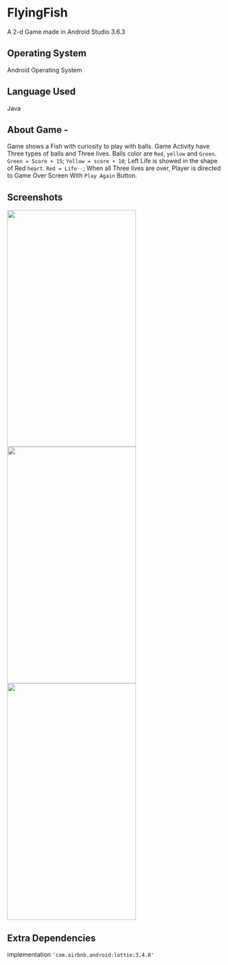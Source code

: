 # FlyingFish
A 2-d Game made in Android Studio 3.6.3

## Operating System
Android Operating System

## Language Used
Java

## About Game -
Game shows a Fish with curiosity to play with balls.
Game Activity have Three types of balls and Three lives.
Balls color are `Red`, `yellow` and `Green`.
`Green = Score + 15`;
`Yellow = score + 10`;
Left Life is showed in the shape of Red `heart`.
`Red = Life--`;
When all Three lives are over, Player is directed to Game Over 
Screen With `Play Again` Button.

## Screenshots
<img src="https://user-images.githubusercontent.com/65825310/84465709-58508d00-ac95-11ea-8f81-ee3ffc074aad.png"
 width="300" height="550"/>                                                              <img src="https://user-images.githubusercontent.com/65825310/84466718-a797bd00-ac97-11ea-8b6d-6361c61199a2.png"
 width="300" height="550"/>                                                              <img src="https://user-images.githubusercontent.com/65825310/84466519-2e986580-ac97-11ea-8d74-ba01410e24a8.png"
 width="300" height="550"/>
 
 ## Extra Dependencies 
 implementation `'com.airbnb.android:lottie:3.4.0'`
 
 


